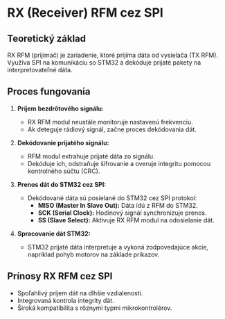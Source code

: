 # RX (Receiver) RFM cez SPI

## Teoretický základ
RX RFM (prijímač) je zariadenie, ktoré prijíma dáta od vysielača (TX RFM). Využíva SPI na komunikáciu so STM32 a dekóduje prijaté pakety na interpretovateľné dáta.

## Proces fungovania

1. **Príjem bezdrôtového signálu:**
   - RX RFM modul neustále monitoruje nastavenú frekvenciu.
   - Ak deteguje rádiový signál, začne proces dekódovania dát.

2. **Dekódovanie prijatého signálu:**
   - RFM modul extrahuje prijaté dáta zo signálu.
   - Dekóduje ich, odstraňuje šifrovanie a overuje integritu pomocou kontrolného súčtu (CRC).

3. **Prenos dát do STM32 cez SPI:**
   - Dekódované dáta sú posielané do STM32 cez SPI protokol:
     - **MISO (Master In Slave Out):** Dáta idú z RFM do STM32.
     - **SCK (Serial Clock):** Hodinový signál synchronizuje prenos.
     - **SS (Slave Select):** Aktivuje RX RFM modul na odosielanie dát.

4. **Spracovanie dát STM32:**
   - STM32 prijaté dáta interpretuje a vykoná zodpovedajúce akcie, napríklad pohyb motorov na základe príkazov.

## Prínosy RX RFM cez SPI
- Spoľahlivý príjem dát na dlhšie vzdialenosti.
- Integrovaná kontrola integrity dát.
- Široká kompatibilita s rôznymi typmi mikrokontrolérov.
